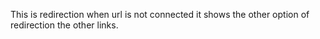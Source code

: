 This is redirection when url is not connected it shows the other option of redirection the other links.
